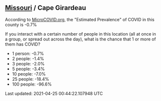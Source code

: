 
## [Missouri](/united-states/missouri) / Cape Girardeau

According to [MicroCOVID.org](http://microcovid.org),
the "Estimated Prevalence" of COVID in this county is -0.7%

If you interact with a certain number of people in this location
(all at once in a group, or spread out across the day), what is the chance that
1 or more of them has COVID?

- 1 person: -0.7%
- 2 people: -1.4%
- 3 people: -2.0%
- 5 people: -3.4%
- 10 people: -7.0%
- 25 people: -18.4%
- 100 people: -96.6%

Last updated: 2021-04-25 00:44:22.107948 UTC
